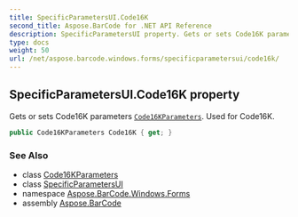 ```yaml
---
title: SpecificParametersUI.Code16K
second_title: Aspose.BarCode for .NET API Reference
description: SpecificParametersUI property. Gets or sets Code16K parameters Code16KParameters. Used for Code16K
type: docs
weight: 50
url: /net/aspose.barcode.windows.forms/specificparametersui/code16k/
---
```

## SpecificParametersUI.Code16K property

Gets or sets Code16K parameters [`Code16KParameters`](../../../aspose.barcode.generation/code16kparameters/). Used for Code16K.

```csharp
public Code16KParameters Code16K { get; }
```

### See Also

* class [Code16KParameters](../../../aspose.barcode.generation/code16kparameters/)
* class [SpecificParametersUI](../)
* namespace [Aspose.BarCode.Windows.Forms](../../specificparametersui/)
* assembly [Aspose.BarCode](../../../)


